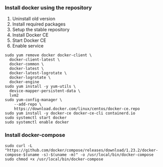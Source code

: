 ### Install docker using the repository
1. Uninstall old version
2. Install required packages
3. Setup the stable repository
4. Install Docker CE
5. Start Docker CE
6. Enable service

```
sudo yum remove docker docker-client \
  docker-client-latest \
  docker-common \
  docker-latest \
  docker-latest-logrotate \
  docker-logrotate \
  docker-engine
sudo yum install -y yum-utils \
  device-mapper-persistent-data \
  lvm2
sudo yum-config-manager \
    --add-repo \
    https://download.docker.com/linux/centos/docker-ce.repo
sudo yum install -y docker-ce docker-ce-cli containerd.io
sudo systemctl start docker
sudo systemctl enable docker
```
### Install docker-compose
```
sudo curl -L "https://github.com/docker/compose/releases/download/1.23.2/docker-compose-$(uname -s)-$(uname -m)" -o /usr/local/bin/docker-compose
sudo chmod +x /usr/local/bin/docker-compose
```
